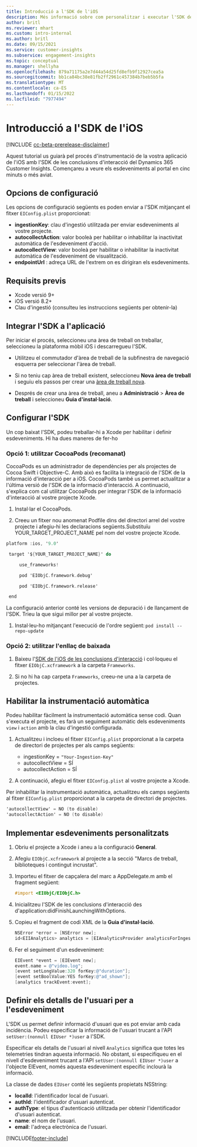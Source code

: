 ```yaml
---
title: Introducció a l'SDK de l'iOS
description: Més informació sobre com personalitzar i executar l'SDK de l'iOS
author: britl
ms.reviewer: mhart
ms.custom: intro-internal
ms.author: britl
ms.date: 09/15/2021
ms.service: customer-insights
ms.subservice: engagement-insights
ms.topic: conceptual
ms.manager: shellyha
ms.openlocfilehash: 879a71175a2e7d44a54d25fd8efb9f12927cea5a
ms.sourcegitcommit: bb1ca84bc38e81fb2ff2961c457384b7beb5b5fa
ms.translationtype: MT
ms.contentlocale: ca-ES
ms.lasthandoff: 01/15/2022
ms.locfileid: "7977494"
---
```

# <a name="get-started-with-the-ios-sdk"></a>Introducció a l'SDK de l'iOS

[!INCLUDE [cc-beta-prerelease-disclaimer](includes/cc-beta-prerelease-disclaimer.md)]

Aquest tutorial us guiarà pel procés d'instrumentació de la vostra aplicació de l'iOS amb l'SDK de les conclusions d'interacció del Dynamics 365 Customer Insights. Començareu a veure els esdeveniments al portal en cinc minuts o més aviat.

## <a name="configuration-options"></a>Opcions de configuració

Les opcions de configuració següents es poden enviar a l'SDK mitjançant el fitxer `EIConfig.plist` proporcionat:

- **ingestionKey**: clau d'ingestió utilitzada per enviar esdeveniments al vostre projecte.
- **autocollectAction**: valor booleà per habilitar o inhabilitar la inactivitat automàtica de l'esdeveniment d'acció.
- **autocollectView**: valor booleà per habilitar o inhabilitar la inactivitat automàtica de l'esdeveniment de visualització.
- **endpointUrl** : adreça URL de l'extrem on es dirigiran els esdeveniments.

## <a name="prerequisites"></a>Requisits previs

- Xcode versió 9+
- iOS versió 8.2+
- Clau d'ingestió (consulteu les instruccions següents per obtenir-la)

## <a name="integrate-the-sdk-into-your-application"></a>Integrar l'SDK a l'aplicació

Per iniciar el procés, seleccioneu una àrea de treball on treballar, seleccioneu la plataforma mòbil iOS i descarregueu l'SDK.

- Utilitzeu el commutador d'àrea de treball de la subfinestra de navegació esquerra per seleccionar l'àrea de treball.

- Si no teniu cap àrea de treball existent, seleccioneu **Nova àrea de treball** i seguiu els passos per crear una [àrea de treball nova](create-workspace.md).

- Després de crear una àrea de treball, aneu a **Administració** > **Àrea de treball** i seleccioneu **Guia d'instal·lació**.

## <a name="configure-the-sdk"></a>Configurar l'SDK

Un cop baixat l'SDK, podeu treballar-hi a Xcode per habilitar i definir esdeveniments. Hi ha dues maneres de fer-ho

### <a name="option-1-using-cocoapods-recommended"></a>Opció 1: utilitzar CocoaPods (recomanat)
CocoaPods es un administrador de dependències per als projectes de Cocoa Swift i Objective-C. Amb això es facilita la integració de l'SDK de la informació d'interacció per a iOS. CocoaPods també us permet actualitzar a l'última versió de l'SDK de la informació d'interacció. A continuació, s'explica com cal utilitzar CocoaPods per integrar l'SDK de la informació d'interacció al vostre projecte Xcode. 

1. Instal·lar el CocoaPods. 

1. Creeu un fitxer nou anomenat Podfile dins del directori arrel del vostre projecte i afegiu-hi les declaracions següents.Substituïu YOUR_TARGET_PROJECT_NAME pel nom del vostre projecte Xcode. 
```objectivec
platform :ios, '9.0'  

 target '${YOUR_TARGET_PROJECT_NAME}' do 

     use_frameworks!   

     pod 'EIObjC.framework.debug' 

     pod 'EIObjC.framework.release' 

 end 
```
La configuració anterior conté les versions de depuració i de llançament de l'SDK. Trieu la que sigui millor per al vostre projecte.

1. Instal·leu-ho mitjançant l'execució de l'ordre següent: `pod install --repo-update `

### <a name="option-2-using-download-link"></a>Opció 2: utilitzar l'enllaç de baixada

1. Baixeu l'[SDK de l'iOS de les conclusions d'interacció](https://download.pi.dynamics.com/sdk/EI-SDKs/ei-ios-sdk.zip) i col·loqueu el fitxer `EIObjC.xcframework` a la carpeta `Frameworks`.

1. Si no hi ha cap carpeta `Frameworks`, creeu-ne una a la carpeta de projectes.

## <a name="enable-auto-instrumentation"></a>Habilitar la instrumentació automàtica
 
Podeu habilitar fàcilment la instrumentació automàtica sense codi. Quan s'executa el projecte, es farà un seguiment automàtic dels esdeveniments `view` i `action` amb la clau d'ingestió configurada. 

1. Actualitzeu i incloeu el fitxer `EIConfig.plist` proporcionat a la carpeta de directori de projectes per als camps següents:
    - ingestionKey = `"Your-Ingestion-Key"`
    - autocollectView = SÍ
    - autocollectAction = SÍ

2. A continuació, afegiu el fitxer `EIConfig.plist` al vostre projecte a Xcode. 



Per inhabilitar la instrumentació automàtica, actualitzeu els camps següents al fitxer `EIConfig.plist` proporcionat a la carpeta de directori de projectes. 

```objectivec
'autocollectView' = NO (to disable)
'autocollectAction' = NO (to disable)
```


## <a name="implement-custom-events"></a>Implementar esdeveniments personalitzats

1. Obriu el projecte a Xcode i aneu a la configuració **General**. 
1. Afegiu `EIObjC.xcframework` al projecte a la secció "Marcs de treball, biblioteques i contingut incrustat".

1. Importeu el fitxer de capçalera del marc a AppDelegate.m amb el fragment següent:

    ```objectivec
    #import <EIObjC/EIObjC.h>
    ```

1. Inicialitzeu l'SDK de les conclusions d'interacció des d'application:didFinishLaunchingWithOptions.
1. Copieu el fragment de codi XML de la **Guia d'instal·lació**.

    ```objectivec
    NSError *error = [NSError new];
    id<EIIAnalytics> analytics = [EIAnalyticsProvider analyticsForIngestionKey:nil error:&error];
    ```

1. Fer el seguiment d'un esdeveniment:

    ```objectivec
    EIEvent *event = [EIEvent new];
    event.name = @"video.log";
    [event setLongValue:320 forKey:@"duration"];
    [event setBoolValue:YES forKey:@"ad_shown"];
    [analytics trackEvent:event];
    ```

## <a name="set-user-details-for-your-event"></a>Definir els detalls de l'usuari per a l'esdeveniment

L'SDK us permet definir informació d'usuari que es pot enviar amb cada incidència. Podeu especificar la informació de l'usuari trucant a l'API `setUser:(nonnull EIUser *)user` a l'SDK.

Especificar els detalls de l'usuari al nivell `Analytics` significa que totes les telemetries tindran aquesta informació. No obstant, si especifiqueu en el nivell d'esdeveniment trucant a l'API `setUser:(nonnull EIUser *)user` a l'objecte EIEvent, només aquesta esdeveniment específic inclourà la informació.

La classe de dades `EIUser` conté les següents propietats NSString:

- **localId**: l'identificador local de l'usuari.
- **authId**: l'identificador d'usuari autenticat.
- **authType**: el tipus d'autenticació utilitzada per obtenir l'identificador d'usuari autenticat.
- **name**: el nom de l'usuari.
- **email**: l'adreça electrònica de l'usuari.


[!INCLUDE[footer-include](../includes/footer-banner.md)]

